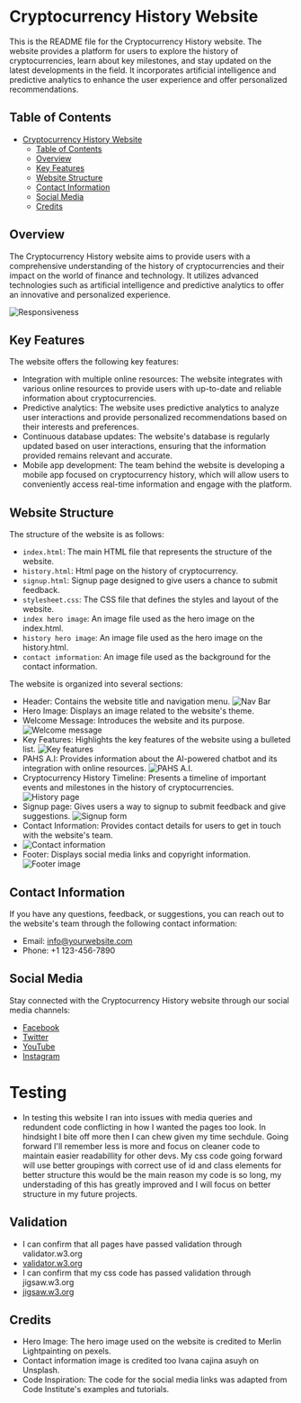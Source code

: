 # Cryptocurrency History Website

This is the README file for the Cryptocurrency History website. The website provides a platform for users to explore the history of cryptocurrencies, learn about key milestones, and stay updated on the latest developments in the field. It incorporates artificial intelligence and predictive analytics to enhance the user experience and offer personalized recommendations.

## Table of Contents

- [Cryptocurrency History Website](#cryptocurrency-history-website)
  - [Table of Contents](#table-of-contents)
  - [Overview](#overview)
  - [Key Features](#key-features)
  - [Website Structure](#website-structure)
  - [Contact Information](#contact-information)
  - [Social Media](#social-media)
  - [Credits](#credits)

## Overview

The Cryptocurrency History website aims to provide users with a comprehensive understanding of the history of cryptocurrencies and their impact on the world of finance and technology. It utilizes advanced technologies such as artificial intelligence and predictive analytics to offer an innovative and personalized experience.

![Responsiveness](./assets/images/Responsiveness%20image%20of%20all%20pages.jpg)

## Key Features

The website offers the following key features:

- Integration with multiple online resources: The website integrates with various online resources to provide users with up-to-date and reliable information about cryptocurrencies.
- Predictive analytics: The website uses predictive analytics to analyze user interactions and provide personalized recommendations based on their interests and preferences.
- Continuous database updates: The website's database is regularly updated based on user interactions, ensuring that the information provided remains relevant and accurate.
- Mobile app development: The team behind the website is developing a mobile app focused on cryptocurrency history, which will allow users to conveniently access real-time information and engage with the platform.

## Website Structure

The structure of the website is as follows:

- `index.html`: The main HTML file that represents the structure of the website.
- `history.html`: Html page on the history of cryptocurrency.
- `signup.html`: Signup page designed to give users a chance to submit feedback.
- `stylesheet.css`: The CSS file that defines the styles and layout of the website.
- `index hero image`: An image file used as the hero image on the index.html.
- `history hero image`: An image file used as the hero image on the history.html.
- `contact imformation`: An image file used as the background for the contact information.

The website is organized into several sections:

- Header: Contains the website title and navigation menu.
  ![Nav Bar](./assets/images/Header%20navbar.png)
- Hero Image: Displays an image related to the website's theme.
- Welcome Message: Introduces the website and its purpose.
  ![Welcome message](./assets/images/Welcome%20message%20fix.png)
- Key Features: Highlights the key features of the website using a bulleted list.
  ![Key features](./assets/images/Key%20features.png)
- PAHS A.I: Provides information about the AI-powered chatbot and its integration with online resources.
  ![PAHS A.I.](./assets/images/PAHS%20A.I.png)
- Cryptocurrency History Timeline: Presents a timeline of important events and milestones in the history of cryptocurrencies.
  ![History page](./assets/images/History%20page%20image%20fix.png)
- Signup page: Gives users a way to signup to submit feedback and give suggestions.
  ![Signup form](./assets/images/Signup%20form.jpg)
- Contact Information: Provides contact details for users to get in touch with the website's team.
- ![Contact information](./assets/images/Contact%20information.jpg)
- Footer: Displays social media links and copyright information.
  ![Footer image](./assets/images/Footer%20image.jpg)

## Contact Information

If you have any questions, feedback, or suggestions, you can reach out to the website's team through the following contact information:

- Email: info@yourwebsite.com
- Phone: +1 123-456-7890

## Social Media

Stay connected with the Cryptocurrency History website through our social media channels:

- [Facebook](https://www.facebook.com/yourwebsite)
- [Twitter](https://twitter.com/yourwebsite)
- [YouTube](https://www.youtube.com/yourwebsite)
- [Instagram](https://www.instagram.com/yourwebsite)

# Testing

- In testing this website I ran into issues with media queries and redundent code conflicting in how I wanted the pages too look. In hindsight I bite off more then I can chew given my time sechdule. Going forward I'll remember less is more and focus on cleaner code to maintain easier readabillity for other devs. My css code going forward will use better groupings with correct use of id and class elements for better structure this would be the main reason my code is so long, my understading of this has greatly improved and I will focus on better structure in my future projects.

## Validation

- I can confirm that all pages have passed validation through validator.w3.org
- [validator.w3.org](https://www.validator.w3.org)
- I can confirm that my css code has passed validation through jigsaw.w3.org
- [jigsaw.w3.org](https://www.jigsaw.w3.org)

## Credits

- Hero Image: The hero image used on the website is credited to Merlin Lightpainting on pexels.
- Contact information image is credited too Ivana cajina asuyh on Unsplash.
- Code Inspiration: The code for the social media links was adapted from Code Institute's examples and tutorials.
